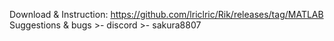 Download & Instruction: https://github.com/lriclric/Rik/releases/tag/MATLAB
Suggestions & bugs >- discord >- sakura8807

